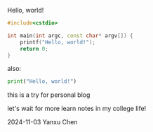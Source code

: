 Hello, world!

```cpp
#include<cstdio>

int main(int argc, const char* argv[]) {
    printf("Hello, world!");
    return 0;
}
```

also:

```python
print("Hello, world!")
```

this is a try for personal blog

let's wait for more learn notes in my college life!

2024-11-03 Yanxu Chen
